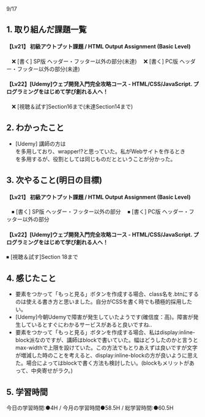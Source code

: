 9/17

## 1. 取り組んだ課題一覧
#### 【Lv21】	初級アウトプット課題 / HTML Output Assignment (Basic Level)
　❌ [書く] SP版 ヘッダー・フッター以外の部分(未達)
　❌ [書く] PC版 ヘッダー・フッター以外の部分(未達)

#### 【Lv22】[Udemy]ウェブ開発入門完全攻略コース - HTML/CSS/JavaScript. プログラミングをはじめて学び創れる人へ！
　❌ [視聴＆試す]Section16まで(未達Section14まで)
 
## 2. わかったこと
- [Udemy] 講師の方は<div class="wrapper">を多用しており、wrapper!?と思っていた。私がWebサイトを作るとき<div class="container">を多用するが、役割としては同じものだとということが分かった。

## 3. 次やること(明日の目標)
#### 【Lv21】	初級アウトプット課題 / HTML Output Assignment (Basic Level)
　⏹ [書く] SP版 ヘッダー・フッター以外の部分
　⏹ [書く] PC版 ヘッダー・フッター以外の部分

#### 【Lv22】[Udemy]ウェブ開発入門完全攻略コース - HTML/CSS/JavaScript. プログラミングをはじめて学び創れる人へ！
  ⏹ [視聴＆試す]Section 18まで 

## 4. 感じたこと
- <a>要素をつかって「もっと見る」ボタンを作成する場合、class名を.btnにするのは使える書き方と思いました。自分がCSSを書く時でも積極的採用したい。
- [Udemy]今朝Udemyで障害が発生していたようです(確信度：高)。障害が発生しているとすぐにわかるサービスがあると良いですね..
- <a>要素をつかって「もっと見る」ボタンを作成する場合、私はdisplay:inline-block派なのですが、講師はblockで書いていた。幅はどうしたのかと言うとmax-widthで上限を設けていた。この方法でもとりあえずは良いですが文字が増減した時のことを考えると、display:inline-blockの方が良いように思えた。場合によってはblockで書く方法も検討したい。(blockもメリットがあって、中央寄せがラク。)

## 5. 学習時間
今日の学習時間:●4H / 今月の学習時間●58.5H / 総学習時間:●60.5H


